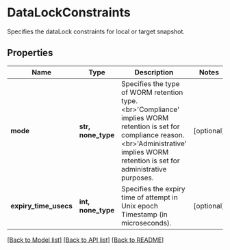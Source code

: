 # DataLockConstraints

Specifies the dataLock constraints for local or target snapshot.

## Properties
Name | Type | Description | Notes
------------ | ------------- | ------------- | -------------
**mode** | **str, none_type** | Specifies the type of WORM retention type. &lt;br&gt;&#39;Compliance&#39; implies WORM retention is set for compliance reason. &lt;br&gt;&#39;Administrative&#39; implies WORM retention is set for administrative purposes. | [optional] 
**expiry_time_usecs** | **int, none_type** | Specifies the expiry time of attempt in Unix epoch Timestamp (in microseconds). | [optional] 

[[Back to Model list]](../README.md#documentation-for-models) [[Back to API list]](../README.md#documentation-for-api-endpoints) [[Back to README]](../README.md)


